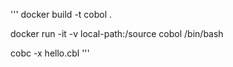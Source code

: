 '''
docker build -t cobol .

docker run -it -v local-path:/source cobol /bin/bash

cobc -x hello.cbl
'''
